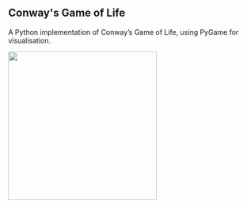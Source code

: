 ## Conway's Game of Life
A Python implementation of Conway’s Game of Life, using PyGame for visualisation.

<img src="https://media.giphy.com/media/6RBTgfOVFOVDsb2Y6G/giphy.gif" width="300" height="300" />


